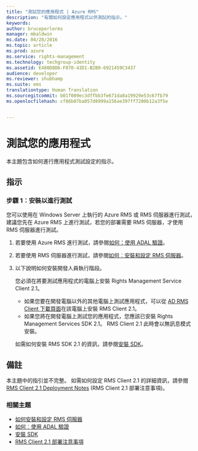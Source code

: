 ```yaml
---
title: "測試您的應用程式 | Azure RMS"
description: "有關如何設定應用程式以供測試的指示。"
keywords: 
author: bruceperlerms
manager: mbaldwin
ms.date: 04/28/2016
ms.topic: article
ms.prod: azure
ms.service: rights-management
ms.technology: techgroup-identity
ms.assetid: E480D8D6-F070-43D1-B2B0-6921459C3437
audience: developer
ms.reviewer: shubhamp
ms.suite: ems
translationtype: Human Translation
ms.sourcegitcommit: b01f009ec3dffbb3fe671da8a19929e53c67fb79
ms.openlocfilehash: cf86b07ba057d8999a156ae397ff7200b12a3f5e


---
```


# 測試您的應用程式

本主題包含如何進行應用程式測試設定的指示。

## 指示

### 步驟 1︰安裝以進行測試

您可以使用在 Windows Server 上執行的 Azure RMS 或 RMS 伺服器進行測試，建議您先在 Azure RMS 上進行測試，若您的部署需要 RMS 伺服器，才使用 RMS 伺服器進行測試。

1. 若要使用 Azure RMS 進行測試，請參閱[如何：使用 ADAL 驗證](how-to-use-adal-authentication.md)。
2. 若要使用 RMS 伺服器進行測試，請參閱[如何︰安裝和設定 RMS 伺服器](how-to-install-and-configure-an-rms-server.md)。
3. 以下說明如何安裝開發人員執行階段。

   您必須在將要測試應用程式的電腦上安裝 Rights Management Service Client 2.1。
   - 如果您要在開發電腦以外的其他電腦上測試應用程式，可以從 [AD RMS Client 下載頁面](http://www.microsoft.com/en-us/download/details.aspx?id=38396)在該電腦上安裝 RMS Client 2.1。
   - 如果您將在開發電腦上測試您的應用程式，您應該已安裝 Rights Management Services SDK 2.1。 RMS Client 2.1 此時會以無訊息模式安裝。

    如需如何安裝 RMS SDK 2.1 的資訊，請參閱[安裝 SDK](install-the-rms-sdk.md)。

## 備註

本主題中的指引並不完整。 如需如何設定 RMS Client 2.1 的詳細資訊，請參閱 [RMS Client 2.1 Deployment Notes](https://technet.microsoft.com/en-us/library/jj159267(WS.10).aspx) (RMS Client 2.1 部署注意事項)。

### 相關主題

* [如何安裝和設定 RMS 伺服器](how-to-install-and-configure-an-rms-server.md)
* [如何︰使用 ADAL 驗證](how-to-use-adal-authentication.md)
* [安裝 SDK](install-the-rms-sdk.md)
* [RMS Client 2.1 部署注意事項](https://technet.microsoft.com/en-us/library/jj159267(WS.10).aspx)
 

 



<!--HONumber=Jun16_HO4-->


